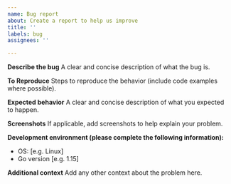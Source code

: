 ```yaml
---
name: Bug report
about: Create a report to help us improve
title: ''
labels: bug
assignees: ''

---
```


**Describe the bug**
A clear and concise description of what the bug is.

**To Reproduce**
Steps to reproduce the behavior (include code examples where possible).

**Expected behavior**
A clear and concise description of what you expected to happen.

**Screenshots**
If applicable, add screenshots to help explain your problem.

**Development environment (please complete the following information):**

- OS: [e.g. Linux]
- Go version [e.g. 1.15]

**Additional context**
Add any other context about the problem here.
